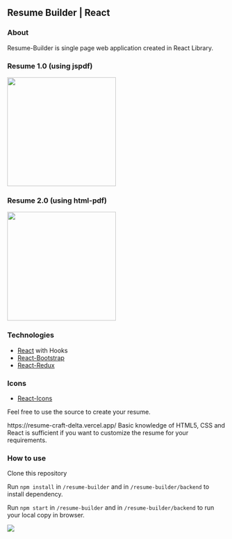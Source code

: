 ## Resume Builder | React

### About

Resume-Builder is single page web application created in React Library.

### Resume 1.0 (using jspdf)

<img src="https://github.com/Yagnik-Gohil/Resume-Builder/blob/master/public/images/1.0.JPG?raw=true" width="250"/>

### Resume 2.0 (using html-pdf)

<img src="https://github.com/Yagnik-Gohil/Resume-Builder/blob/master/public/images/2.0.JPG?raw=true" width="250"/>

### Technologies

- [React](https://reactjs.org/) with Hooks
- [React-Bootstrap](https://react-bootstrap.github.io/)
- [React-Redux](https://react-redux.js.org/)

### Icons
- [React-Icons](https://react-icons.github.io/react-icons)

Feel free to use the source to create your resume.<br/>
<link>https://resume-craft-delta.vercel.app/</link>
Basic knowledge of HTML5, CSS and React is sufficient if you want to customize the resume for your requirements.

### How to use

Clone this repository

Run `npm install` in `/resume-builder` and in `/resume-builder/backend` to install dependency.

Run `npm start` in `/resume-builder` and in `/resume-builder/backend` to run your local copy in browser.

![](https://visitor-badge.glitch.me/badge?page_id=Yagnik-Gohil.Resume-Builder)
